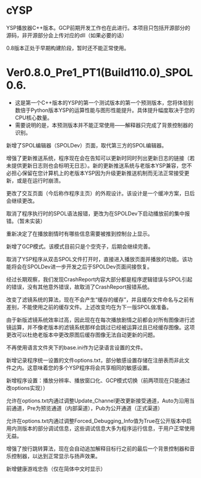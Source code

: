 # cYSP
YSP播放器C++版本。GCP前期开发工作也在此进行。本项目只包括开源部分的源码，非开源部分会上传对应的dll（如果必要的话）

0.8版本正处于早期构建阶段，暂时还不能正常使用。

# Ver0.8.0_Pre1_PT1(Build110.0)_SPOL0.6.

* 这是第一个C++版本的YSP的第一个测试版本的第一个预测版本，您将体验到数倍于Python版本YSP的运算性能与图形性能提升。具体提升幅度取决于您的CPU核心数量。
* 需要说明的是，本预测版本并不能正常使用——解释器只完成了背景控制器的识别。

新增了SPOL编辑器（SPOLDev）页面，取代第三方的SPOL编辑器。

增强了更新推送系统，程序现在会在告知可以更新时同时列出更新日志的链接（若未提供更新日志则也会标明无日志）。新的更新推送系统与老版本YSP兼容，您不必担心保留在您计算机上的老版本YSP因为升级更新推送机制而无法正常接受更新，或是在运行时崩溃。

更改了交互页面（今后称作程序主页）的外观设计。该设计是一个缓冲方案，日后会继续更改。

取消了程序执行时的SPOL语法报错，更改为在SPOLDev下启动播放前的集中报错。（暂未实装）

重新决定了在播放剧情时有哪些信息需要被推到控制台上显示。

新增了GCP模式。该模式目前只是个空壳子，后期会继续完善。

取消了YSP程序从双击SPOL文件打开时，直接进入播放页面并播放的功能。该功能将会在SPOLDev进一步开发之后于SPOLDev页面间接恢复。

经过长期观察，我们发现CrashReport内容大部分都是程序逻辑错误与SPOL引起的错误，没有其他意外错误，故取消了CrashReport报错系统。

改变了滤镜系统的算法，现在不会产生“缓存的缓存”，并且缓存文件命名与之前有差别，不能使用之前的缓存文件。上述改变均在为下一版SPOL做准备。

由于新版滤镜系统效率过高，因此现在在每次播放剧情之前都会对所有图像进行滤镜运算，并不像老版本的滤镜系统那样会跳过已经被运算过且已经缓存图像。这项更改可以杜绝老版本中更改原图后缓存图像无法自动更新的问题。

不再使用语言文件夹下的base.ini作为记录语言设置的文件。

新增记录程序统一设置的文件options.txt，部分敏感设置存储在注册表而非此文件之内。这意味着您的多个YSP程序将会共享相同的敏感设置。

新增程序设置：播放分辨率、播放窗口化、GCP模式切换（前两项现在只能通过改options实现））

允许在options.txt内通过调整Update_Channel更改更新接受通道，Auto为沿用当前通道，Pre为预览通道（内部渠道），Pub为公开通道（正式渠道）

允许在options.txt内通过调整Forced_Debugging_Info值为True在公开版本中启用内测版本的部分调试信息，这些调试信息大多为程序运行信息，于用户正常使用无益。

增强了按行跳转算法，现在会自动追加解释目标行之前的最后一个背景控制器和音乐控制器，以达到正常显示与扬声效果。

新增健康游戏忠告（仅在简体中文时显示）
